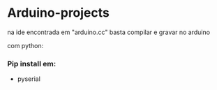 # Arduino-projects

na ide encontrada em "arduino.cc" basta compilar e gravar no arduino


com python:
### Pip install em:
  - pyserial

